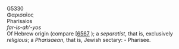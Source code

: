 G5330  
Φαρισαῖος  
Pharisaios  
*far-is-ah‘-yos*  
Of Hebrew origin (compare \[[6567](h6567) ); a *separatist*, that is,
exclusively *religious*; a *Pharisaean*, that is, Jewish sectary: -
Pharisee.  
